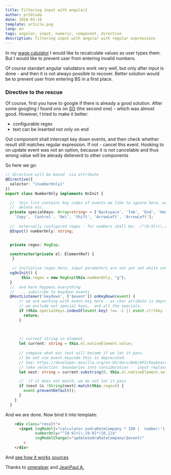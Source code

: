 ```yaml
---
title: Filtering input with angular2
author: pribluda
date: 2018-03-16
template: article.pug
lang: en
tags: angular, input, numeric, component, directive
description: filtering input with angular with regular expressions
---
```


In my [wage calulator](/tools/taxlt/)  I would like to recalculate values as user types them. But I would like to prevent user
from entering invalid numbers. 

<span class="more"></span>

Of course standart angular valudators work very well,   but only after input is done -  and then it is not always possible 
to recover. Better solution would  be to prevent user from entering BS in a first place. 

### Directive to  the rescue 

Of course,   first you have to google if there is already a good solution.  After some googling I found ons on [SO](https://stackoverflow.com/questions/41465542/angular2-input-field-to-accept-only-numbers) 
(the second one) - which was almost good.  However, I tried to make it better: 
 
 * configurable regex
 * text can be inserted not only on end
 
Out component shall intercept key down events,  and then check whether result still matches regular expression. If not -  cancel this event. 
Hooking to on update event was not an option, because it is not cancelable and thus wrong value will be alerady delieverd to 
other components    
 
So here we go:

````typescript
// directive will be bound  via attribute
@Directive({
  selector: "[numberOnly]"
})
export class NumberOnly implements OnInit {

  //  this list contains key codes of events we like to ignore here. we will be able to use arrow keys,  
  //  delete etc.  
  private specialKeys: Array<string> = ['Backspace', 'Tab', 'End', 'Home', 'Clear',
    'Copy', 'Control', 'Del', 'Shift', 'ArrowLeft', 'ArrowLeft'];
  
  //  externally configured regex - for numbers shall be:  /^[0-9]+(\.[0-9]*){0,1}$/g
  @Input() numberOnly: string;


  private regex: RegExp;

  constructor(private el: ElementRef) {
   }
   
   // initialise regex here, input parameters are not yet set while construction
  ngOnInit() {
       this.regex = new RegExp(this.numberOnly, "g");
  }
  //  and here happens everything 
  //  ... subscribe to keydown events
  @HostListener('keydown', ['$event']) onKeyDown(event) {
      // we are working with event.key here - as char atribute is deprecated
      // we exclude out special keys,  and all the specials. 
      if (this.specialKeys.indexOf(event.key) !== -1 || event.ctrlKey || event.altKey || event.metaKey) {
        return;
      }

  
  
      // current string in element
      let current: string = this.el.nativeElement.value;
      
      // compose what our text will become if we let it pass. 
      // Do not use event.keycode this is deprecated.
      // See: https://developer.mozilla.org/en-US/docs/Web/API/KeyboardEvent/keyCode
      // take selection  boundaries into consideration -  input replaces what is in between. 
      let next: string = current.substring(0, this.el.nativeElement.selectionStart) + event.key + current.substring(this.el.nativeElement.selectionEnd)

      //  if it does not match, we do not let it pass
      if (next && !String(next).match(this.regex)) {
        event.preventDefault();
      }
    }
  }

```` 

And we are done.  Now bind it into  template:
````html
    <div class="result">
      <input [ngModel]="calculator.sodraRateCompany * 100 |  number:'1.2-2'" placeholder="{{calculator.sodraRateCompany| number:'1.2-2'}}"
             numberOnly="^[0-9]+(\.[0-9]*){0,1}$"
             (ngModelChange)="updateSodraRateCompany($event)"
        >
    </div>
````

And [see how it works](/tools/taxlt/) [sources](https://github.com/ko5tik/pribluda.de/blob/master/angular/wagelt/src/app/min-wage/min-wage.component.ts)

Thanks to [omeralper](https://stackoverflow.com/users/2425396/omeralper) and [JeanPaul A.](https://stackoverflow.com/users/6666508/jeanpaul-a)

